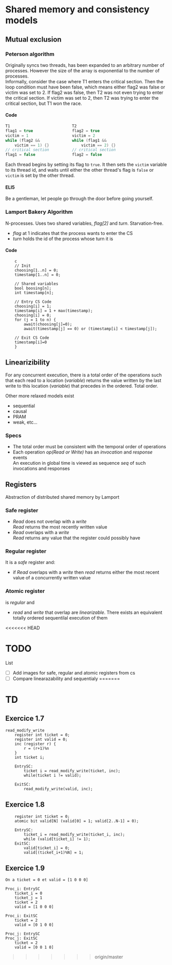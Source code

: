 # Shared memory and consistency models

## Mutual exclusion
### Peterson algorithm
Originally syncs two threads, has been expanded to an arbitrary number of processes. However the size of the array is exponential to the number of processes.  
Informally, consider the case where T1 enters the critical section. Then the loop condition must have been false, which means either flag2 was false or victim was set to 2. If flag2 was false, then T2 was not even trying to enter the critical section. If victim was set to 2, then T2 was trying to enter the critical section, but T1 won the race.
#### Code 
```c
T1                           T2
flag1 = true                 flag2 = true
victim = 1                   victim = 2
while (flag2 &&              while (flag1 && 
    victim == 1) {}              victim == 2) {} 
// critical section          // critical section
flag1 = false                flag2 = false
```
Each thread begins by setting its flag to `true`. It then sets the `victim` variable to its thread id, and waits until either the other thread's flag is `false` or `victim` is set by the other thread.
#### ELI5
Be a gentleman, let people go through the door before going yourself.

### Lamport Bakery Algorithm
N-processes. Uses two shared variables, _flag[2]_ and _turn_. Starvation-free.
- _flag_ at 1 indicates that the process wants to enter the CS
- _turn_ holds the id of the process whose turn it is 
#### Code
```
	c
	// Init
	choosing[1..n] = 0;
	timestamp[1..n] = 0;

	// Shared variables
	bool boosing[n];
	int timestamp[n];

	// Entry CS Code
	choosing[i] = 1;
	timestamp[i] = 1 + max(timestamp);
	choosing[i] = 0;
	for (j = 1 to n) {
	    await(choosing[j]=0);
	    await(timestamp[j] == 0) or (timestamp[i] < timestamp[j]);

	// Exit CS Code
	timestamp[i]=0
	}
```

## Linearizibility
For any concurrent execution, there is a total order of the operations such that each read to a location (_variable_) returns the value written by the last write to this location (_variable_) that precedes in the ordered. Total order.

Other more relaxed models exist 
- sequential 
- causal
- PRAM 
- weak, etc...

### Specs
- The total order must be consistent with the temporal order of operations
- Each operation _op(Read or Write)_ has an _invocation_ and _response_ events  
An execution in global time is viewed as sequence _seq_ of such invocations and responses

## Registers
Abstraction of distributed shared memory by Lamport

### Safe register 
- _Read_ does not overlap with a _write_  
_Read_ returns the most recently written value
- _Read_ overlaps with a _write_  
_Read_ returns any value that the register could possibly have


### Regular register
It is a _safe_ register and: 
- if _Read_ overlaps with a _write_ then _read_ returns either the most recent value of a concurrently written value

### Atomic register
is _regular_ and 
- _read_ and _write_ that overlap are _linearizable_. There exists an equivalent totally ordered sequentilal execution of them

<<<<<<< HEAD
# TODO
List
- [ ] Add images for safe, regular and atomic registers from cs
- [ ] Compare linearazability and sequentialy
=======
# TD

## Exercice 1.7
```
read_modify_write
	register int ticket = 0;
	register int valid = 0;
	inc (register r) {
		r = (r+1)%n
	}
	int ticket i;

	EntrySC:
		ticket i = read_modify_write(ticket, inc);
		while(ticket i != valid);

	ExitSC:
		read_modify_write(valid, inc);

```
## Exercice 1.8
```
	register int ticket = 0;
	atomic bit valid[N] (valid[0] = 1; valid[2..N-1] = 0);

	EntrySC:
		ticket_i = read_modify_write(ticket_i, inc);
		while (valid[ticket_i] != 1);
	ExitSC:
		valid[ticket_i] = 0;
		valid[(ticket_i+1)%N] = 1;
```
## Exercice 1.9
```
On a ticket = 0 et valid = [1 0 0 0]

Proc_i: EntrySC
	ticket_i = 0
	ticket_j = 1
	ticket = 2
	valid = [1 0 0 0]

Proc_i: ExitSC
	ticket = 2
	valid = [0 1 0 0]

Proc_j: EntrySC
Proc_j: ExitSC
	ticket = 2
	valid = [0 0 1 0]
```
>>>>>>> origin/master
